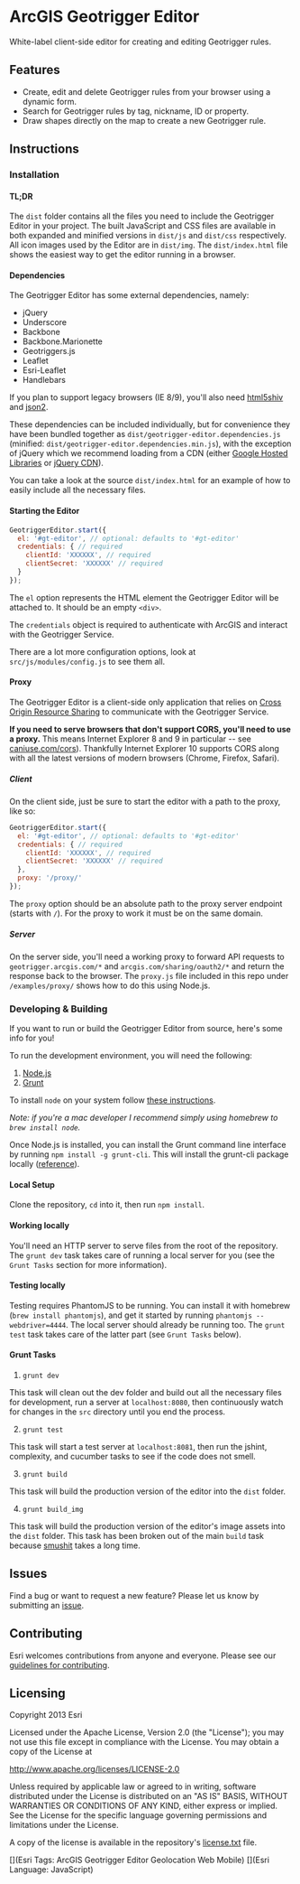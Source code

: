 # ArcGIS Geotrigger Editor

White-label client-side editor for creating and editing Geotrigger rules.

## Features

* Create, edit and delete Geotrigger rules from your browser using a dynamic form.
* Search for Geotrigger rules by tag, nickname, ID or property.
* Draw shapes directly on the map to create a new Geotrigger rule.

## Instructions

### Installation

#### TL;DR

The `dist` folder contains all the files you need to include the Geotrigger Editor in your project.
The built JavaScript and CSS files are available in both expanded and minified versions in `dist/js` and `dist/css` respectively.
All icon images used by the Editor are in `dist/img`.
The `dist/index.html` file shows the easiest way to get the editor running in a browser.

#### Dependencies

The Geotrigger Editor has some external dependencies, namely:

* jQuery
* Underscore
* Backbone
* Backbone.Marionette
* Geotriggers.js
* Leaflet
* Esri-Leaflet
* Handlebars

If you plan to support legacy browsers (IE 8/9), you'll also need [html5shiv](https://github.com/aFarkas/html5shiv) and [json2](https://github.com/douglascrockford/JSON-js).

These dependencies can be included individually, but for convenience they have been bundled together as `dist/geotrigger-editor.dependencies.js` (minified: `dist/geotrigger-editor.dependencies.min.js`), with the exception of jQuery which we recommend loading from a CDN (either [Google Hosted Libraries](https://developers.google.com/speed/libraries/devguide#jquery) or [jQuery CDN](http://codeorigin.jquery.com/)).

You can take a look at the source `dist/index.html` for an example of how to easily include all the necessary files.

#### Starting the Editor

```js
GeotriggerEditor.start({
  el: '#gt-editor', // optional: defaults to '#gt-editor'
  credentials: { // required
    clientId: 'XXXXXX', // required
    clientSecret: 'XXXXXX' // required
  }
});
```

The `el` option represents the HTML element the Geotrigger Editor will be attached to. It should be an empty `<div>`.

The `credentials` object is required to authenticate with ArcGIS and interact with the Geotrigger Service.

There are a lot more configuration options, look at `src/js/modules/config.js` to see them all.

#### Proxy

The Geotrigger Editor is a client-side only application that relies on [Cross Origin Resource Sharing](https://developer.mozilla.org/en-US/docs/HTTP/Access_control_CORS) to communicate with the Geotrigger Service.

**If you need to serve browsers that don't support CORS, you'll need to use a proxy.** This means Internet Explorer 8 and 9 in particular -- see [caniuse.com/cors](http://caniuse.com/cors)). Thankfully Internet Explorer 10 supports CORS along with all the latest versions of modern browsers (Chrome, Firefox, Safari).

##### Client

On the client side, just be sure to start the editor with a path to the proxy, like so:

```js
GeotriggerEditor.start({
  el: '#gt-editor', // optional: defaults to '#gt-editor'
  credentials: { // required
    clientId: 'XXXXXX', // required
    clientSecret: 'XXXXXX' // required
  },
  proxy: '/proxy/'
});
```

The `proxy` option should be an absolute path to the proxy server endpoint (starts with `/`). For the proxy to work it must be on the same domain.

##### Server

On the server side, you'll need a working proxy to forward API requests to `geotrigger.arcgis.com/*` and `arcgis.com/sharing/oauth2/*` and return the response back to the browser. The `proxy.js` file included in this repo under `/examples/proxy/` shows how to do this using Node.js.

### Developing & Building

If you want to run or build the Geotrigger Editor from source, here's some info for you!

To run the development environment, you will need the following:

1. [Node.js](http://nodejs.org/)
1. [Grunt](http://gruntjs.com/)

To install `node` on your system follow [these instructions](https://github.com/joyent/node/wiki/Installation#installing-without-building).

*Note: if you're a mac developer I recommend simply using homebrew to `brew install node`.*

Once Node.js is installed, you can install the Grunt command line interface by running `npm install -g grunt-cli`. This will install the grunt-cli package locally ([reference](https://npmjs.org/doc/install.html)).

#### Local Setup

Clone the repository, `cd` into it, then run `npm install`.

#### Working locally

You'll need an HTTP server to serve files from the root of the repository. The `grunt dev` task takes care of running a local server for you (see the `Grunt Tasks` section for more information).

#### Testing locally

Testing requires PhantomJS to be running. You can install it with homebrew (`brew install phantomjs`), and get it started by running `phantomjs --webdriver=4444`. The local server should already be running too. The `grunt test` task takes care of the latter part (see `Grunt Tasks` below).

#### Grunt Tasks

1. `grunt dev`

  This task will clean out the dev folder and build out all the necessary files for development, run a server at `localhost:8080`, then continuously watch for changes in the `src` directory until you end the process.

2. `grunt test`

  This task will start a test server at `localhost:8081`, then run the jshint, complexity, and cucumber tasks to see if the code does not smell.

3. `grunt build`

  This task will build the production version of the editor into the `dist` folder.

4. `grunt build_img`

  This task will build the production version of the editor's image assets into the `dist` folder. This task has been broken out of the main `build` task because [smushit](https://github.com/heldr/grunt-smushit) takes a long time.

## Issues

Find a bug or want to request a new feature? Please let us know by submitting an [issue](https://github.com/geoloqi/geotrigger-editor/issues).

## Contributing

Esri welcomes contributions from anyone and everyone. Please see our [guidelines for contributing](https://github.com/esri/contributing).

## Licensing

Copyright 2013 Esri

Licensed under the Apache License, Version 2.0 (the "License");
you may not use this file except in compliance with the License.
You may obtain a copy of the License at

   http://www.apache.org/licenses/LICENSE-2.0

Unless required by applicable law or agreed to in writing, software
distributed under the License is distributed on an "AS IS" BASIS,
WITHOUT WARRANTIES OR CONDITIONS OF ANY KIND, either express or implied.
See the License for the specific language governing permissions and
limitations under the License.

A copy of the license is available in the repository's [license.txt](https://raw.github.com/geoloqi/geotrigger-editor/master/LICENSE) file.

[](Esri Tags: ArcGIS Geotrigger Editor Geolocation Web Mobile)
[](Esri Language: JavaScript)
